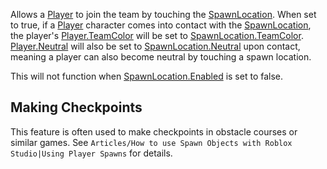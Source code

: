 Allows a [Player](https://developer.roblox.com/en-us/api-reference/class/Player) to join the team by touching the [SpawnLocation](https://developer.roblox.com/en-us/api-reference/class/SpawnLocation). When set to true, if a [Player](https://developer.roblox.com/en-us/api-reference/class/Player) character comes into contact with the [SpawnLocation](https://developer.roblox.com/en-us/api-reference/class/SpawnLocation), the player's [Player.TeamColor](https://developer.roblox.com/en-us/api-reference/property/Player/TeamColor) will be set to [SpawnLocation.TeamColor](https://developer.roblox.com/en-us/api-reference/property/SpawnLocation/TeamColor). [Player.Neutral](https://developer.roblox.com/en-us/api-reference/property/Player/Neutral) will also be set to [SpawnLocation.Neutral](https://developer.roblox.com/en-us/api-reference/property/SpawnLocation/Neutral) upon contact, meaning a player can also become neutral by touching a spawn location.

This will not function when [SpawnLocation.Enabled](https://developer.roblox.com/en-us/api-reference/property/SpawnLocation/Enabled) is set to false.

Making Checkpoints
------------------

This feature is often used to make checkpoints in obstacle courses or similar games. See `Articles/How to use Spawn Objects with Roblox Studio|Using Player Spawns` for details.